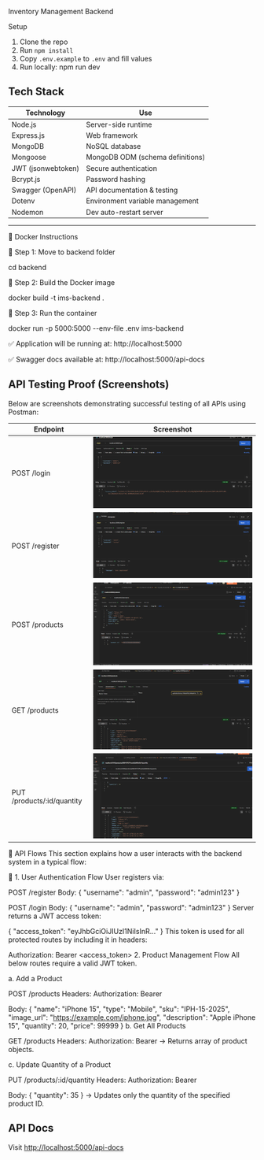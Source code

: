  Inventory Management Backend

 Setup

1. Clone the repo
2. Run `npm install`
3. Copy `.env.example` to `.env` and fill values
4. Run locally:
npm run dev
   

##  Tech Stack

| Technology     | Use                                  |
|----------------|---------------------------------------|
| Node.js        | Server-side runtime                   |
| Express.js     | Web framework                         |
| MongoDB        | NoSQL database                        |
| Mongoose       | MongoDB ODM (schema definitions)      |
| JWT (jsonwebtoken) | Secure authentication             |
| Bcrypt.js      | Password hashing                      |
| Swagger (OpenAPI) | API documentation & testing        |
| Dotenv         | Environment variable management       |
| Nodemon        | Dev auto-restart server               |

---

🐳 Docker Instructions

📌 Step 1: Move to backend folder

cd backend

🧱 Step 2: Build the Docker image

docker build -t ims-backend .

🚀 Step 3: Run the container

docker run -p 5000:5000 --env-file .env ims-backend

✅ Application will be running at:
http://localhost:5000

✅ Swagger docs available at:
http://localhost:5000/api-docs

##  API Testing Proof (Screenshots)

Below are screenshots demonstrating successful testing of all APIs using Postman:

| Endpoint                      | Screenshot                      |
|------------------------------|----------------------------------|
| POST /login                  | ![](./screenshots/login_success.png) |
POST /register                  | ![](./screenshots/register_success.png) |
| POST /products               | ![](./screenshots/add_product_success.png) |
| GET /products                | ![](./screenshots/get_products.png) |
| PUT /products/:id/quantity   | ![](./screenshots/update_quantity.png) |


🧭 API Flows
This section explains how a user interacts with the backend system in a typical flow:

🔐 1. User Authentication Flow
User registers via:


POST /register
Body:
{
  "username": "admin",
  "password": "admin123"
}

POST /login
Body:
{
  "username": "admin",
  "password": "admin123"
}
Server returns a JWT access token:


{
  "access_token": "eyJhbGciOiJIUzI1NiIsInR..."
}
This token is used for all protected routes by including it in headers:


Authorization: Bearer <access_token>
 2. Product Management Flow
 All below routes require a valid JWT token.

a. Add a Product

POST /products
Headers:
  Authorization: Bearer <token>

Body:
{
  "name": "iPhone 15",
  "type": "Mobile",
  "sku": "IPH-15-2025",
  "image_url": "https://example.com/iphone.jpg",
  "description": "Apple iPhone 15",
  "quantity": 20,
  "price": 99999
}
b. Get All Products


GET /products
Headers:
  Authorization: Bearer <token>
→ Returns array of product objects.

c. Update Quantity of a Product

PUT /products/:id/quantity
Headers:
  Authorization: Bearer <token>

Body:
{
  "quantity": 35
}
→ Updates only the quantity of the specified product ID.
  
## API Docs
Visit [http://localhost:5000/api-docs](http://localhost:5000/api-docs)